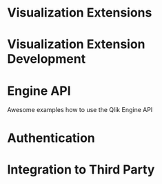
# Visualization Extensions

# Visualization Extension Development



# Engine API

Awesome examples how to use the Qlik Engine API

# Authentication

# Integration to Third Party